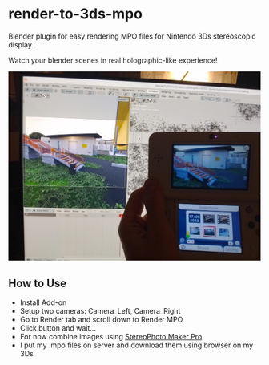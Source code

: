 # render-to-3ds-mpo
Blender plugin for easy rendering MPO files for Nintendo 3Ds stereoscopic display.

Watch your blender scenes in real holographic-like experience!

![Proof of Concept](render-to-3ds.jpg)

## How to Use

* Install Add-on
* Setup two cameras: Camera_Left, Camera_Right
* Go to Render tab and scroll down to Render MPO
* Click button and wait...
* For now combine images using [StereoPhoto Maker Pro](https://stereo.jpn.org/eng/stphmkr/)
* I put my .mpo files on server and download them using browser on my 3Ds
